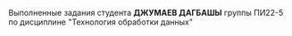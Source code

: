 Выполненные задания студента 
__ДЖУМАЕВ ДАГБАШЫ__ группы ПИ22-5 по дисциплине "Технология обработки данных"
